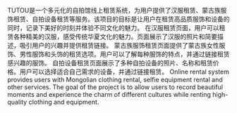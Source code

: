 TUTOU是一个多元化的自拍馆线上租赁系统，为用户提供了汉服租赁、蒙古族服饰租赁、自拍设备租赁等服务。该项目的目标是让用户在租赁高品质服饰和设备的同时，记录下美好的时刻并体验不同文化的魅力。
在汉服租赁页面，用户可以租赁各种精美的汉服，感受传统华夏文化的魅力。页面展示了汉服的照片和简要描述，吸引用户的兴趣并提供租赁链接。
蒙古族服饰租赁页面提供了蒙古族女性服饰、男性服饰和头饰的租赁选项。用户可以了解每种服饰的特点，并通过链接租赁感兴趣的服饰。
自拍设备租赁页面展示了多种自拍设备的照片、名称和租赁价格。用户可以选择适合自己需求的设备，并通过链接租赁。
Online rental system provides users with  Mongolian clothing rental, selfie equipment rental and other services. 
The goal of the project is to allow users to record beautiful moments and experience the charm of different cultures while renting high-quality clothing and equipment.
